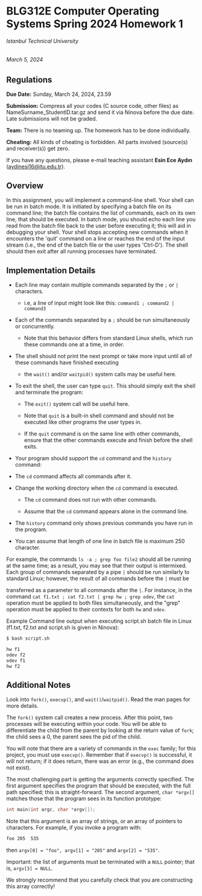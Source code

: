 # BLG312E Computer Operating Systems Spring 2024 Homework 1
###### Istanbul Technical University
###### March 5, 2024

## Regulations

**Due Date:** Sunday, March 24, 2024, 23.59

**Submission:** Compress all your codes (C source code, other files) as NameSurname_StudentID.tar.gz and send it via Ninova before the due date. Late submissions will not be graded.

**Team:** There is no teaming up. The homework has to be done individually.

**Cheating:** All kinds of cheating is forbidden. All parts involved (source(s) and receiver(s)) get zero.

If you have any questions, please e-mail teaching assistant **Esin Ece Aydın** (aydinesi16@itu.edu.tr).

## Overview

In this assignment, you will implement a command-line shell. Your shell can be run in batch mode. It is initiated by specifying a batch file on its command line; the batch file contains the list of commands, each on its own line, that should be executed. In batch mode, you should echo each line you read from the batch file back to the user before executing it; this will aid in debugging your shell. Your shell stops accepting new commands when it encounters the 'quit' command on a line or reaches the end of the input stream (i.e., the end of the batch file or the user types 'Ctrl-D'). The shell should then exit after all running processes have terminated.

## Implementation Details

 - Each line may contain multiple commands separated by the `;` or `|`
   characters.

   - i.e, a line of input might look like this: `command1 ; command2 | command3`

- Each of the commands separated by a `;` should be run simultaneously or concurrently.

   - Note that this behavior differs from standard Linux shells, which run these commands one at a time, in order.

- The shell should not print the next prompt or take more input until all of these commands have finished executing

   - the `wait()` and/or `waitpid()` system calls may be useful here.

- To exit the shell, the user can type `quit`. This should simply exit the shell and terminate the program:

   - The `exit()` system call will be useful here.

   - Note that `quit` is a built-in shell command and should not be executed like other programs the user types in.

   - If the `quit` command is on the same line with other commands, ensure that the other commands execute and finish before the shell exits.

- Your program should support the `cd` command and the `history` command:

- The `cd` command affects all commands after it.

- Change the working directory when the `cd` command is executed.

   - The `cd` command does not run with other commands.

   - Assume that the `cd` command appears alone in the command line.

- The `history` command only shows previous commands you have run in the program.

- You can assume that length of one line in batch file is maximum 250 character.

For example, the commands `ls -a ; grep foo file2` should all be running at the same time; as a result, you may see that their output is intermixed. Each group of commands separated by a pipe `|` should be run similarly to standard Linux; however, the result of all commands before the `|` must be

transferred as a parameter to all commands after the `|`. For instance, in the command `cat f1.txt ; cat f2.txt | grep hw ; grep odev`, the `cat` operation must be applied to both files simultaneously, and the "grep" operation must be applied to their contexts for both `hw` and `odev`.

Example Command line output when executing script.sh batch file in Linux (f1.txt, f2.txt and script.sh is given in Ninova):

```bash
$ bash script.sh

hw f1
odev f2
odev f1
hw f2
```

## Additional Notes

Look into `fork()`, `execvp()`, and `wait()`/`waitpid()`. Read the man pages for more details.

The `fork()` system call creates a new process. After this point, two processes will be executing within your code. You will be able to differentiate the child from the parent by looking at the return value of `fork`; the child sees a 0, the parent sees the pid of the child.

You will note that there are a variety of commands in the `exec` family; for this project, you must use `execvp()`. Remember that if `execvp()` is successful, it will not return; if it does return, there was an error (e.g., the command does not exist).

The most challenging part is getting the arguments correctly specified. The first argument specifies the program that should be executed, with the full path specified; this is straight-forward. The second argument, `char *argv[]` matches those that the program sees in its function prototype:

```c
int main(int argc, char *argv[]);
```

Note that this argument is an array of strings, or an array of pointers to characters. For example, if you invoke a program with:

```bash
foo 205  535
```

then `argv[0] = "foo", argv[1] = "205"` and `argv[2] = "535"`.

Important: the list of arguments must be terminated with a `NULL` pointer; that is, `argv[3] = NULL`.

We strongly recommend that you carefully check that you are constructing this array correctly!
